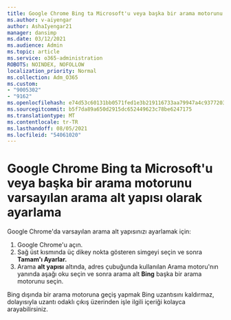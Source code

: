 ```yaml
---
title: Google Chrome Bing ta Microsoft'u veya başka bir arama motorunu varsayılan arama alt yapısı olarak ayarlama
ms.author: v-aiyengar
author: AshaIyengar21
manager: dansimp
ms.date: 03/12/2021
ms.audience: Admin
ms.topic: article
ms.service: o365-administration
ROBOTS: NOINDEX, NOFOLLOW
localization_priority: Normal
ms.collection: Adm_O365
ms.custom:
- "9005302"
- "9162"
ms.openlocfilehash: e74d53c60131bb0571fed1e3b219116733aa79947a4c93772039da3bee0660d8
ms.sourcegitcommit: b5f7da89a650d2915dc652449623c78be6247175
ms.translationtype: MT
ms.contentlocale: tr-TR
ms.lasthandoff: 08/05/2021
ms.locfileid: "54061020"
---
```

# <a name="set-microsoft-bing-or-another-search-engine-as-the-default-search-engine-in-google-chrome"></a>Google Chrome Bing ta Microsoft'u veya başka bir arama motorunu varsayılan arama alt yapısı olarak ayarlama

Google Chrome'da varsayılan arama alt yapısınızı ayarlamak için:

1. Google Chrome'u açın.
1. Sağ üst kısmında üç dikey nokta gösteren simgeyi seçin ve sonra **Tamam'ı Ayarlar.**
1. Arama **alt yapısı**  altında, adres çubuğunda kullanılan Arama motoru'nın yanında aşağı oku seçin ve sonra arama alt **Bing** başka bir arama motorunu seçin.

Bing dışında bir arama motoruna geçiş yapmak Bing uzantısını kaldırmaz, dolayısıyla uzantı odaklı çıkış üzerinden işle ilgili içeriği kolayca arayabilirsiniz.
